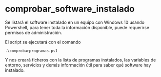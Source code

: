 # comprobar_software_instalado
Se listará el software instalado en un equipo con Windows 10 usando Powershell, para tener
toda la información disponible, puede requerirse permisos de administración.

El script se ejecutará con el comando

```.\comprobarprogramas.ps1```

Y nos creará ficheros con la lista de programas instalados, las variables de entorno, servicios y demás información útil para
saber qué software hay instalado.
